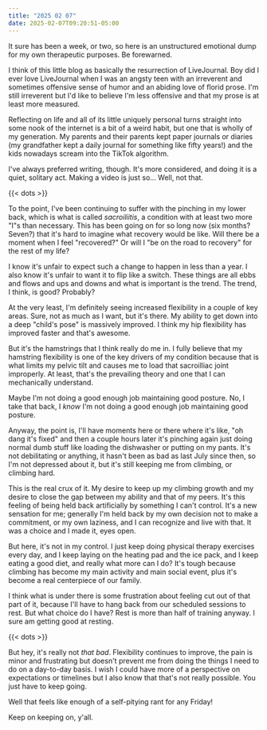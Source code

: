```yaml
---
title: "2025 02 07"
date: 2025-02-07T09:20:51-05:00
---
```


It sure has been a week, or two, so here is an unstructured emotional dump for
my own therapeutic purposes. Be forewarned.<!--more-->

I think of this little blog as basically the resurrection of LiveJournal. Boy
did I ever love LiveJournal when I was an angsty teen with an irreverent and
sometimes offensive sense of humor and an abiding love of florid prose. I'm
still irreverent but I'd like to believe I'm less offensive and that my prose is
at least more measured.

Reflecting on life and all of its little uniquely personal turns straight into
some nook of the internet is a bit of a weird habit, but one that is wholly of
my generation. My parents and their parents kept paper journals or diaries (my
grandfather kept a daily journal for something like fifty years!) and the kids
nowadays scream into the TikTok algorithm.

I've always preferred writing, though. It's more considered, and doing it is a
quiet, solitary act. Making a video is just so... Well, not that.

{{< dots >}}

To the point, I've been continuing to suffer with the pinching in my lower back,
which is what is called *sacroiliitis*, a condition with at least two more "I"s
than necessary. This has been going on for so long now (six months? Seven?) that
it's hard to imagine what recovery would be like. Will there be a moment when I
feel "recovered?" Or will I "be on the road to recovery" for the rest of my
life?

I know it's unfair to expect such a change to happen in less than a year. I also
know it's unfair to want it to flip like a switch. These things are all ebbs and
flows and ups and downs and what is important is the trend. The trend, I think,
is good? Probably?

At the very least, I'm definitely seeing increased flexibility in a couple of
key areas. Sure, not as much as I want, but it's there. My ability to get down
into a deep "child's pose" is massively improved. I think my hip flexibility has
improved faster and that's awesome.

But it's the hamstrings that I think really do me in. I fully believe that my
hamstring flexibility is one of the key drivers of my condition because that is
what limits my pelvic tilt and causes me to load that sacroilliac joint
improperly. At least, that's the prevailing theory and one that I can
mechanically understand.

Maybe I'm not doing a good enough job maintaining good posture. No, I take that
back, I *know* I'm not doing a good enough job maintaining good posture.

Anyway, the point is, I'll have moments here or there where it's like, "oh dang
it's fixed" and then a couple hours later it's pinching again just doing normal
dumb stuff like loading the dishwasher or putting on my pants. It's not
debilitating or anything, it hasn't been as bad as last July since then, so I'm
not depressed about it, but it's still keeping me from climbing, or climbing
hard.

This is the real crux of it. My desire to keep up my climbing growth and my
desire to close the gap between my ability and that of my peers. It's this
feeling of being held back artificially by something I can't control. It's a new
sensation for me; generally I'm held back by my own decision not to make a
commitment, or my own laziness, and I can recognize and live with that. It was a
choice and I made it, eyes open.

But here, it's not in my control. I just keep doing physical therapy exercises
every day, and I keep laying on the heating pad and the ice pack, and I keep
eating a good diet, and really what more can I do? It's tough because climbing
has become my main activity and main social event, plus it's become a real
centerpiece of our family.

I think what is under there is some frustration about feeling cut out of that
part of it, because I'll have to hang back from our scheduled sessions to rest.
But what choice do I have? Rest is more than half of training anyway. I sure am
getting good at resting.

{{< dots >}}

But hey, it's really not *that bad*. Flexibility continues to improve, the pain
is minor and frustrating but doesn't prevent me from doing the things I need to
do on a day-to-day basis. I wish I could have more of a perspective on
expectations or timelines but I also know that that's not really possible. You
just have to keep going.

Well that feels like enough of a self-pitying rant for any Friday!

Keep on keeping on, y'all.
